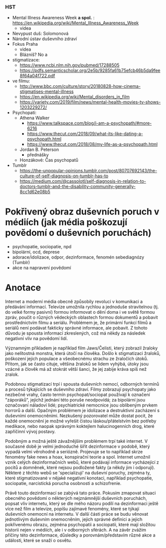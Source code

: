 ### HST
- Mental Illness Awareness Week **a spol.** : https://en.wikipedia.org/wiki/Mental_Illness_Awareness_Week
  - videa
- Nevypust duš: Solomonová
- Národní ústav duševního zdraví
- Fokus Praha
  - videa
  - Blázníš? No a
- stigmatizace:
  - https://www.ncbi.nlm.nih.gov/pubmed/17288505
  - https://pdfs.semanticscholar.org/2e5b/9285fa61b75efcb46b5da9fee8f64a04f722.pdf
- ve filmu:
  - http://www.bbc.com/culture/story/20180828-how-cinema-stigmatises-mental-illness
  - https://en.wikipedia.org/wiki/Mental_disorders_in_film
  - https://variety.com/2019/film/news/mental-health-movies-tv-shows-1203229272/
- Psychopati:
  - Athena Walker
    - https://www.talkspace.com/blog/i-am-a-psychopath/#more-6216
    - https://www.thecut.com/2018/09/what-its-like-dating-a-psychopath.html
    - https://www.thecut.com/2018/08/my-life-as-a-psychopath.html
  - Jordan B. Peterson
    - přednášky
  - Honzákové: Čas psychopatů
- Tumblr
  - https://the-unpopular-opinions.tumblr.com/post/80707692143/the-culture-of-self-diagnosis-on-tumblr-has-to
  - https://medium.com/@cassolotl/self-diagnosis-in-relation-to-doctors-tumblr-and-the-disability-community-generally-8cc1d62e08b5

# Pokřivený obraz duševních poruch v médiích (jak média poškozují povědomí o duševních poruchách)

- psychopatie, sociopatie, npd
- bipolární, ocd, deprese
- adorace/idolizace, odpor, dezinformace, fenomén sebediagnózy (Tumblr)
- akce na napravení povědomí

# Anotace
Internet a moderní média obecně způsobily revoluci v komunikaci a předávání informací. Televize umožnila rychlou a jednoduše stravitelnou (tj. do velké formy pasivní) formou informovat o dění doma i ve světě formou zpráv, poučit o různých vědeckých oblastech formou dokumentů a pobavit prostřednictvím filmu a seriálu. Problémem je, že primární funkcí filmů a seriálů není podávat fakticky správné informace, ale pobavit. Z tohoto důvodu je spousta informací zkreslených, což má někdy za následek negativní vliv na povědomí lidí.

Významným příkladem je například film Jaws/Čelisti, který zobrazil žraloky jako nelítostná monstra, která útočí na člověka. Došlo k stigmatizaci žraloků, poškození jejich populace a všeobecnému strachu ze žraločích útoků. Přitom, jak se často cituje, většina žraloků se lidem vyhýbá, útoky jsou vzácné a člověk má až stokrát větší šanci, že jej zabije kráva spíš než zralok.

Podobnou stigmatizací trpí i spousta duševních nemocí, odborných termínů a procesů týkajících se duševního zdraví. Filmy zobrazují psychopaty jako nezbečné vrahy, často termín psychopat/sociopat používají k označení "záporáků", jejichž jednání této poruše neodpovídá; za bipolární jsou označovaní náladoví lidé; psychiatrické nemocnice jsou oblíbeným prvkem horrorů a další. Opačným problémem je idolizace a destruktivní zacházení s duševními onemocněními. Nezkušený pozorovatel může dostat pocit, že každé onemocnění je možné vyřešit čistou láskou/přátelstvím bez potřeby medikace, nebo naopak správným koktejlem halucinogenních drog, které zapříčinní vývoj postavy.

Podobným a možná ještě závažnějším problémem trpí také internet. V současné době je velmi jednoduché šířit dezinformace v podobě, který vypadá velmi věrohodně a seriózně. Projevuje se to například skrze fenomény fake news a hoax, konspirační teorie a spol. Internet umožnil vznik celých dezinformačních webů, které podávají informace vycházející z pocitů a domněnek, které nejsou podložené fakty (a někdy jim i odporují). Některé z těchto webů se 'specializují' na duševní poruchy, zejména ty, které stigmatizované v nějaké negativní konotaci, například psychopatie, sociopatie, narcistická porucha osobnosti a schizofrenie.

Právě touto dezinformací se zabývá tato práce. Pokusím zmapovat situaci obecného povědomí o některých nejznámnější duševních poruchách, popsat vliv internetu, který se dle mého názoru podílí na dezinformaci ještě více než film a televize, popíšu zajímavé fenomény, které se týkají duševních onemocní na internetu. V další části práce se budu věnovat jednotlivým duševním onemocněním, jejich správné definici a jejich pokřivenému obrazu, zejména psychopatii a sociopatii, které mají složitou historii nejen v médiích, ale i v odborných sférách. A na závěr zvážím příčiny této dezinformace, důsledky a porovnám/představím různé akce a události, které se snaží o osvětu.